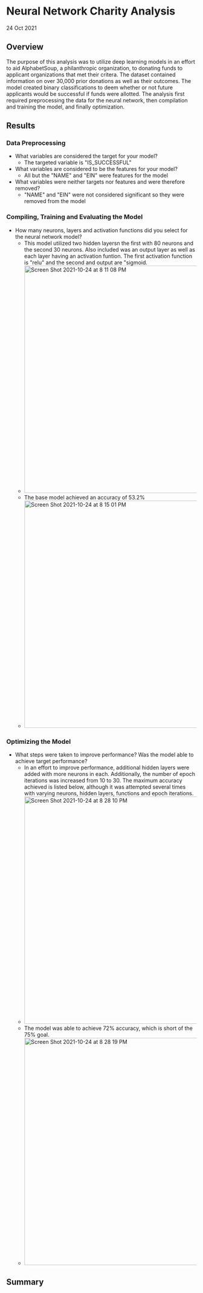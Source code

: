 # Neural Network Charity Analysis
24 Oct 2021

## Overview
The purpose of this analysis was to utilize deep learning models in an effort to aid AlphabetSoup, a philanthropic organization, to donating funds to applicant organizations that met their critera. The dataset contained information on over 30,000 prior donations as well as their outcomes. The model created binary classifications to deem whether or not future applicants would be successful if funds were allotted. The analysis first required preprocessing the data for the neural network, then compilation and training the model, and finally optimization. 

## Results

### Data Preprocessing
- What variables are considered the target for your model?
  - The targeted variable is "IS_SUCCESSFUL"
- What variables are considered to be the features for your model?
  - All but the "NAME" and "EIN" were features for the model 
- What variables were neither targets nor features and were therefore removed?
  - "NAME" and "EIN" were not considered significant so they were removed from the model 

### Compiling, Training and Evaluating the Model
- How many neurons, layers and activation functions did you select for the neural network model?
  - This model utilized two hidden layersn the first with 80 neurons and the second 30 neurons. Also included was an output layer as well as each layer having an activation funtion. The first activation function is "relu" and the second and output are "sigmoid.
  - <img width="600" alt="Screen Shot 2021-10-24 at 8 11 08 PM" src="https://user-images.githubusercontent.com/85713470/138618380-9ac4dda6-bc7b-4197-9453-50d233c55877.png">
  - The base model achieved an accuracy of 53.2%
   - <img width="600" alt="Screen Shot 2021-10-24 at 8 15 01 PM" src="https://user-images.githubusercontent.com/85713470/138618501-82f765d7-3858-4930-9890-05a426117b0a.png">

### Optimizing the Model
- What steps were taken to improve performance? Was the model able to achieve target performance? 
  - In an effort to improve performance, additional hidden layers were added with more neurons in each. Additionally, the number of epoch iterations was increased from 10 to 30. The maximum accuracy achieved is listed below, although it was attempted several times with varying neurons, hidden layers, functions and epoch iterations. 
   - <img width="600" alt="Screen Shot 2021-10-24 at 8 28 10 PM" src="https://user-images.githubusercontent.com/85713470/138619145-d27b3c22-94b0-488b-86eb-a55b0acc25e1.png">
  - The model was able to achieve 72% accuracy, which is short of the 75% goal. 
   - <img width="600" alt="Screen Shot 2021-10-24 at 8 28 19 PM" src="https://user-images.githubusercontent.com/85713470/138619181-2a71a2b8-0d4e-4fd9-83d1-64237b739771.png">



## Summary
